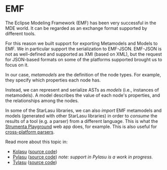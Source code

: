# EMF

The Eclipse Modeling Framework (EMF) has been very successful in the MDE world. It can be regarded as an exchange format supported by different tools.

For this reason we built support for exporting Metamodels and Models to EMF. We in particular support the serialization to EMF-JSON. EMF-JSON is not as 
well-defined and supported as XMI (based on XML), but the request for JSON-based formats on some of the platforms supported brought us to focus on it.

In our case, _metamodels_ are the definition of the node types. For example, they specify which properties each node has. 

Instead, we can represent and serialize ASTs as _models_ (i.e., instances of metamodels). A model describes the value of each node's properties, and the
relationships among the nodes.

In some of the StarLasu libraries, we can also _import_ EMF metamodels and models (generated with other StarLasu libraries) 
in order to _consume_ the results of a tool (e.g. a parser) from a different language. This is what the
[Strumenta Playground](https://playground.strumenta.com/) web app does, for example. This is also useful for [cross-platform parsers](parsers-cross-platform.md).

Read more about this topic in:
- [Kolasu](https://javadoc.io/doc/com.strumenta.kolasu/kolasu-emf/latest/index.html) ([source code](https://github.com/Strumenta/kolasu/tree/master/emf))
- [Pylasu](https://pylasu.readthedocs.io/en/latest/pylasu.emf.html) ([source code](https://github.com/Strumenta/pylasu/tree/master/pylasu/emf)) _note: support in Pylasu is a work in progress._
- [Tylasu](https://strumenta.github.io/tylasu/modules/interop_ecore.html) ([source code](https://github.com/Strumenta/tylasu/blob/master/src/interop/ecore.ts))

